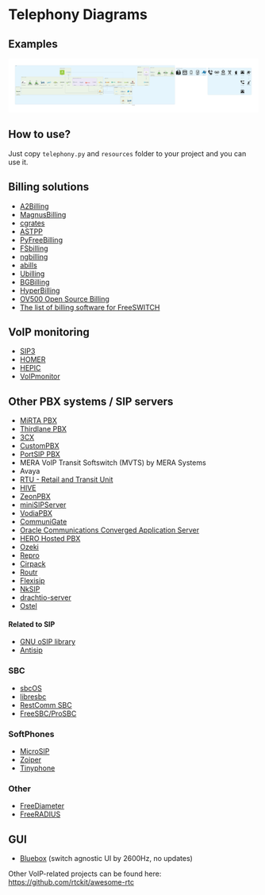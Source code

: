 # Telephony Diagrams

## Examples

<img src="./examples.png" width="800">

## How to use?

Just copy `telephony.py` and `resources` folder to your project and you can use it.

## Billing solutions

- [A2Billing](https://github.com/Star2Billing/a2billing)
- [MagnusBilling](https://github.com/magnussolution/magnusbilling7)
- [cgrates](https://github.com/cgrates/cgrates)
- [ASTPP](https://github.com/iNextrix/ASTPP)
- [PyFreeBilling](https://github.com/mwolff44/pyfreebilling)
- [FSbilling](https://www.fsbilling.com/)
- [ngbilling](https://github.com/ngecom/ngbilling)
- [abills](http://abills.net.ua/)
- [Ubilling](http://ubilling.net.ua/)
- [BGBilling](https://bgbilling.ru)
- [HyperBilling](https://www.hyperbilling.com/)
- [OV500 Open Source Billing](https://ov500.openvoips.org/dynamic-routing-paypal-did-lcr-support/)
- [The list of billing software for FreeSWITCH](https://freeswitch.org/confluence/display/FREESWITCH/Freeswitch+GUI)

## VoIP monitoring

- [SIP3](https://sip3.io/)
- [HOMER](https://sipcapture.org/)
- [HEPIC](https://hepic.tel)
- [VoIPmonitor](https://www.voipmonitor.org/)

## Other PBX systems / SIP servers

- [MiRTA PBX](http://www.mirtapbx.com)
- [Thirdlane PBX](https://www.thirdlane.com)
- [3CX](https://www.3cx.com/)
- [CustomPBX](https://github.com/CustomPBX/cpbx-docker)
- [PortSIP PBX](https://www.portsip.com/portsip-pbx/)
- MERA VoIP Transit Softswitch (MVTS) by MERA Systems
- Avaya
- [RTU - Retail and Transit Unit](https://ru.wikipedia.org/wiki/%D0%A0%D0%BE%D1%81%D1%81%D0%B8%D0%B9%D1%81%D0%BA%D0%B8%D0%B9_%D1%82%D0%B5%D0%BB%D0%B5%D1%84%D0%BE%D0%BD%D0%BD%D1%8B%D0%B9_%D1%83%D0%B7%D0%B5%D0%BB)
- [HIVE](https://iptelefon.su/promo/hive)
- [ZeonPBX](https://zeonpbx.ru/)
- [miniSIPServer](https://www.myvoipapp.com/)
- [VodiaPBX](https://vodia.com/)
- [CommuniGate](https://communigate.com/)
- [Oracle Communications Converged Application Server](https://www.oracle.com/industries/communications/converged-application-server/)
- [HERO Hosted PBX](http://www.dialexia.com/hosted-pbx/)
- [Ozeki](https://ozekiphone.com/p_4706-home.html)
- [Repro](https://www.resiprocate.org/About_Repro)
- [Cirpack](http://www.cirpack.com/)
- [Routr](https://routr.io/)
- [Flexisip](https://github.com/BelledonneCommunications/flexisip)
- [NkSIP](https://github.com/NetComposer/nksip)
- [drachtio-server](https://github.com/drachtio/drachtio-server)
- [Ostel](https://dev.guardianproject.info/projects/ostel/wiki/Server_Documentation/29.html)

#### Related to SIP

- [GNU oSIP library](https://www.gnu.org/software/osip/osip.html)
- [Antisip](https://www.antisip.com/)

### SBC

- [sbcOS](https://github.com/voiceboys/sbcOS)
- [libresbc](https://github.com/hnimminh/libresbc)
- [RestComm SBC](https://github.com/RestComm/sbc)
- [FreeSBC/ProSBC](https://freesbc.telcobridges.com/)

### SoftPhones

- [MicroSIP](https://www.microsip.org/source/)
- [Zoiper](https://www.zoiper.com/)
- [Tinyphone](https://github.com/voiceip/tinyphone)

### Other

- [FreeDiameter](https://github.com/freeDiameter/freeDiameter)
- [FreeRADIUS](https://github.com/FreeRADIUS/freeradius-server)

## GUI

- [Bluebox](https://github.com/2600hz/bluebox) (switch agnostic UI by 2600Hz, no updates)

Other VoIP-related projects can be found here: https://github.com/rtckit/awesome-rtc
